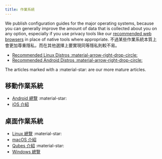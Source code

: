 ```yaml
---
title: 作業系統
---
```


We publish configuration guides for the major operating systems, because you can generally improve the amount of data that is collected about you on any option, especially if you use privacy tools like our [recommended web browsers](../desktop-browsers.md) in place of native tools where appropriate. 不過某些作業系統本質上會更加尊重隱私，而在其他選擇上要實現同等隱私則較不易。

- [Recommended Linux Distros :material-arrow-right-drop-circle:](../desktop.md)
- [Recommended Android Distros :material-arrow-right-drop-circle:](../android/distributions.md)

The articles marked with a :material-star: are our more mature articles.

## 移動作業系統

- [Android 總覽](android-overview.md) :material-star:
- [iOS 介紹](ios-overview.md)

## 桌面作業系統

- [Linux 總覽](linux-overview.md) :material-star:
- [macOS 介紹](macos-overview.md)
- [Qubes 介紹](qubes-overview.md) :material-star:
- [Windows 總覽](windows/index.md)
